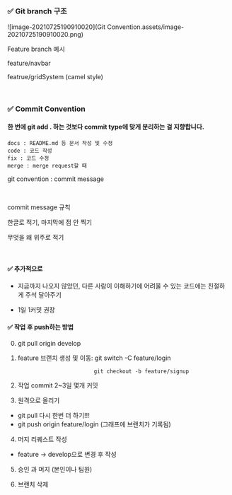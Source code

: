 ### ✅  Git branch 구조

![image-20210725190910020](Git Convention.assets/image-20210725190910020.png)

Feature branch 예시

feature/navbar

featrue/gridSystem (camel style)

<br>

### ✅ Commit Convention

#### 한 번에 git add . 하는 것보다 commit type에 맞게 분리하는 걸 지향합니다.
```
docs : README.md 등 문서 작성 및 수정
code : 코드 작성
fix : 코드 수정
merge : merge request할 때
```
git convention : commit message

<br>

commit message 규칙

한글로 적기, 마지막에 점 안 찍기

무엇을 왜 위주로 적기

<br>

#### ✅ 추가적으로

- 지금까지 나오지 않았던, 다른 사람이 이해하기에 어려울 수 있는 코드에는 친절하게 주석 달아주기

- 1일 1커밋 권장

#### ✅ 작업 후 push하는 방법

 0. git pull origin develop

 1. feature 브랜치 생성  및 이동: git switch -C feature/login

                                git checkout -b feature/signup

 2. 작업 commit 2~3일 몇개 커밋 



 3. 원격으로 올리기
 - git pull 다시 한번 더 하기!!!
 - git push origin feature/login (그래프에 브랜치가 기록됨)


 4. 머지 리퀘스트 작성
 - feature -> develop으로 변경 후 작성


 5. 승인 과 머지 (본인이나 팀원)


 6. 브랜치 삭제
 



